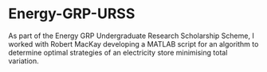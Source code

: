 # Energy-GRP-URSS
As part of the Energy GRP Undergraduate Research Scholarship Scheme, I worked with Robert MacKay developing a MATLAB script for an algorithm to determine optimal strategies of an electricity store minimising total variation.
